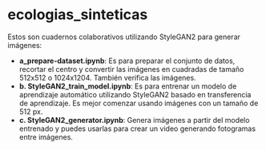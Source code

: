 # ecologias_sinteticas

Estos son cuadernos colaborativos utilizando StyleGAN2 para generar imágenes:
- **a_prepare-dataset.ipynb**: Es para preparar el conjunto de datos, recortar el centro y convertir las imágenes en cuadradas de tamaño 512x512 o 1024x1204. También verifica las imágenes.
- **b. StyleGAN2_train_model.ipynb**: Es para entrenar un modelo de aprendizaje automático utilizando StyleGAN2 basado en transferencia de aprendizaje. Es mejor comenzar usando imágenes con un tamaño de 512 px.
- **c. StyleGAN2_generator.ipynb**: Genera imágenes a partir del modelo entrenado y puedes usarlas para crear un video generando fotogramas entre imágenes.
